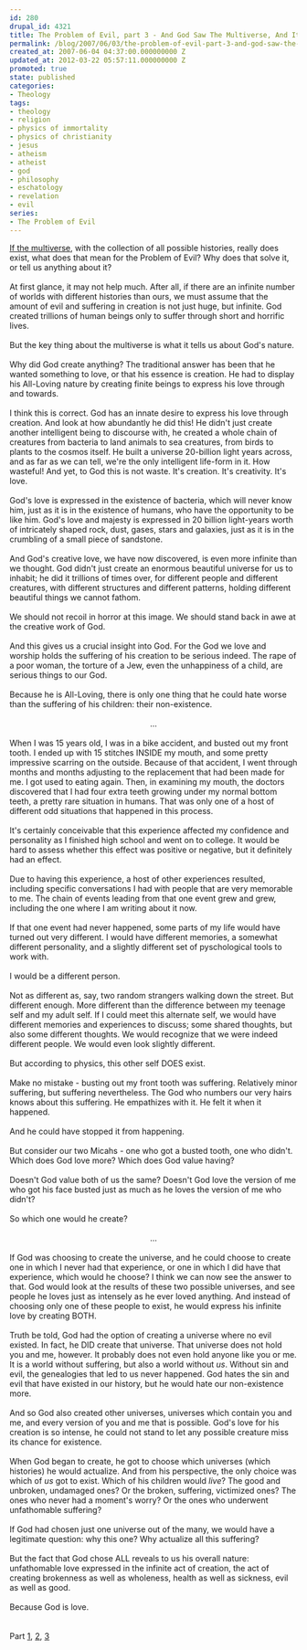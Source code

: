 ```yaml
---
id: 280
drupal_id: 4321
title: The Problem of Evil, part 3 - And God Saw The Multiverse, And It Was Good
permalink: /blog/2007/06/03/the-problem-of-evil-part-3-and-god-saw-the-multiverse-and-it-was-good/
created_at: 2007-06-04 04:37:00.000000000 Z
updated_at: 2012-03-22 05:57:11.000000000 Z
promoted: true
state: published
categories:
- Theology
tags:
- theology
- religion
- physics of immortality
- physics of christianity
- jesus
- atheism
- atheist
- god
- philosophy
- eschatology
- revelation
- evil
series:
- The Problem of Evil
---
```

<div><a href="/blog/2007/06/03/the-problem-of-evil-part-2-the-multiverse-vs-gnosticism">If the multiverse</a>, with the collection of all possible histories, really does exist, what does that mean for the Problem of Evil? Why does that solve it, or tell us anything about it?<br /><br />At first glance, it may not help much. After all, if there are an infinite number of worlds with different histories than ours, we must assume that the amount of evil and suffering in creation is not just huge, but infinite. God created trillions of human beings only to suffer through short and horrific lives.<br /><br />But the key thing about the multiverse is what it tells us about God's nature.<br /><br />Why did God create anything? The traditional answer has been that he wanted something to love, or that his essence is creation. He had to display his All-Loving nature by creating finite beings to express his love through and towards.<br /><br />I think this is correct. God has an innate desire to express his love through creation. And look at how abundantly he did this! He didn't just create another intelligent being to discourse with, he created a whole chain of creatures from bacteria to land animals to sea creatures, from birds to plants to the cosmos itself. He built a universe 20-billion light years across, and as far as we can tell, we're the only intelligent life-form in it. How wasteful! And yet, to God this is not waste. It's creation. It's creativity. It's love.<br /><br />God's love is expressed in the existence of bacteria, which will never know him, just as it is in the existence of humans, who have the opportunity to be like him. God's love and majesty is expressed in 20 billion light-years worth of intricately shaped rock, dust, gases, stars and galaxies, just as it is in the crumbling of a small piece of sandstone.<br /><br />And God's creative love, we have now discovered, is even more infinite than we thought. God didn't just create an enormous beautiful universe for us to inhabit; he did it trillions of times over, for different people and different creatures, with different structures and different patterns, holding different beautiful things we cannot fathom.<br /><br />We should not recoil in horror at this image. We should stand back in awe at the creative work of God.<br /><br />And this gives us a crucial insight into God. For the God we love and worship holds the suffering of his creation to be serious indeed. The rape of a poor woman, the torture of a Jew, even the unhappiness of a child, are serious things to our God.<br /><br />Because he is All-Loving, there is only one thing that he could hate worse than the suffering of his children: their non-existence.<br /><br /><div style="text-align: center;">...<br /></div><br />When I was 15 years old, I was in a bike accident, and busted out my front tooth. I ended up with 15 stitches INSIDE my mouth, and some pretty impressive scarring on the outside. Because of that accident, I went through months and months adjusting to the replacement that had been made for me. I got used to eating again. Then, in examining my mouth, the doctors discovered that I had four extra teeth growing under my normal bottom teeth, a pretty rare situation in humans. That was only one of a host of different odd situations that happened in this process.<br /><br />It's certainly conceivable that this experience affected my confidence and personality as I finished high school and went on to college. It would be hard to assess whether this effect was positive or negative, but it definitely had an effect.<br /><br />Due to having this experience, a host of other experiences resulted, including specific conversations I had with people that are very memorable to me. The chain of events leading from that one event grew and grew, including the one where I am writing about it now.<br /><br />If that one event had never happened, some parts of my life would have turned out very different. I would have different memories, a somewhat different personality, and a slightly different set of pyschological tools to work with.<br /><br />I would be a different person.<br /><br />Not as different as, say, two random strangers walking down the street. But different enough. More different than the difference between my teenage self and my adult self. If I could meet this alternate self, we would have different memories and experiences to discuss; some shared thoughts, but also some different thoughts. We would recognize that we were indeed different people. We would even look slightly different.<br /><br />But according to physics, this other self DOES exist.<br /><br />Make no mistake - busting out my front tooth was suffering. Relatively minor suffering, but suffering nevertheless. The God who numbers our very hairs knows about this suffering. He empathizes with it. He felt it when it happened.<br /><br />And he could have stopped it from happening.<br /><br />But consider our two Micahs - one who got a busted tooth, one who didn't. Which does God love more? Which does God value having?<br /><br />Doesn't God value both of us the same? Doesn't God love the version of me who got his face busted just as much as he loves the version of me who didn't?<br /><br />So which one would he create?<br /><br /><div style="text-align: center;">...<br /></div><br />If God was choosing to create the universe, and he could choose to create one in which I never had that experience, or one in which I did have that experience, which would he choose? I think we can now see the answer to that. God would look at the results of these two possible universes, and see people he loves just as intensely as he ever loved anything. And instead of choosing only one of these people to exist, he would express his infinite love by creating BOTH.<br /><br />Truth be told, God had the option of creating a universe where no evil existed. In fact, he DID create that universe. That universe does not hold you and me, however. It probably does not even hold anyone like you or me. It is a world without suffering, but also a world without <span style="font-style: italic;">us</span>. Without sin and evil, the genealogies that led to us never happened. God hates the sin and evil that have existed in our history, but he would hate our non-existence more.<br /><br />And so God also created other universes, universes which contain you and me, and every version of you and me that is possible. God's love for his creation is so intense, he could not stand to let any possible creature miss its chance for existence.<br /><br />When God began to create, he got to choose which universes (which histories) he would actualize. And from his perspective, the only choice was which of <span style="font-style: italic;">us</span> got to exist. Which of his children would <span style="font-style: italic;">live</span>? The good and unbroken, undamaged ones? Or the broken, suffering, victimized ones? The ones who never had a moment's worry? Or the ones who underwent unfathomable suffering?<br /><br />If God had chosen just one universe out of the many, we would have a legitimate question: why this one? Why actualize all this suffering?<br /><br />But the fact that God chose ALL reveals to us his overall nature: unfathomable love expressed in the infinite act of creation, the act of creating brokenness as well as wholeness, health as well as sickness, evil as well as good.<br /><br />Because God is love.<br /><br /><br />Part <a href="/blog/2007/05/27/the-problem-of-evil-part-1-the-unanswered-question">1</a>, <a href="/blog/2007/06/03/the-problem-of-evil-part-2-the-multiverse-vs-gnosticism">2</a>, <a href="/blog/2007/06/03/the-problem-of-evil-part-3-and-god-saw-the-multiverse-and-it-was-good">3</a><br /></div>
